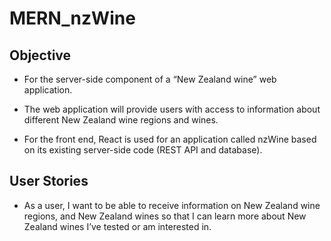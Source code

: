 # MERN_nzWine

## Objective
* For the server-side component of a “New Zealand wine” web application.
* The web application will provide users with access to information about different
New Zealand wine regions and wines.

* For the front end, React is used for an application called nzWine based on
its existing server-side code (REST API and database).

## User Stories
* As a user, I want to be able to receive information on New Zealand wine regions, and New Zealand wines so that I can learn more about New Zealand wines I’ve tested or am interested in.
